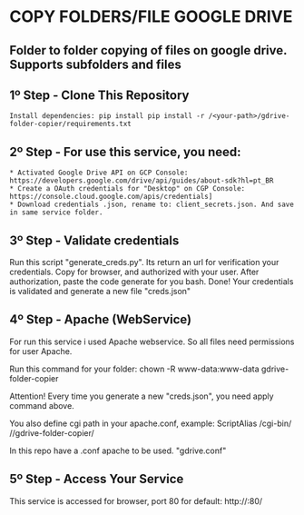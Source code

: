 # COPY FOLDERS/FILE GOOGLE DRIVE

## Folder to folder copying of files on google drive. Supports subfolders and files

## 1º Step - Clone This Repository
    Install dependencies: pip install pip install -r /<your-path>/gdrive-folder-copier/requirements.txt

## 2º Step - For use this service, you need:

    * Activated Google Drive API on GCP Console: https://developers.google.com/drive/api/guides/about-sdk?hl=pt_BR
    * Create a OAuth credentials for "Desktop" on CGP Console: https://console.cloud.google.com/apis/credentials]
    * Download credentials .json, rename to: client_secrets.json. And save in same service folder.

## 3º Step - Validate credentials

Run this script "generate_creds.py". Its return an url for verification your credentials. Copy for browser, and authorized with your user.
After authorization, paste the code generate for you bash. Done! Your credentials is validated and generate a new file "creds.json"

## 4º Step - Apache (WebService)
For run this service i used Apache webservice. So all files need permissions for user Apache.

Run this command for your folder: chown -R  www-data:www-data gdrive-folder-copier

Attention! Every time you generate a new "creds.json", you need apply command above.

You also define cgi path in your apache.conf, example: ScriptAlias /cgi-bin/ /<your-path>/gdrive-folder-copier/

In this repo have a .conf apache to be used. "gdrive.conf"

## 5º Step - Access Your Service

This service is accessed for browser, port 80 for default: http://<your-host>:80/



